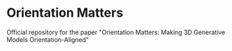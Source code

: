 # Orientation Matters
Official repository for the paper "Orientation Matters: Making 3D Generative Models Orientation-Aligned"

